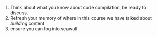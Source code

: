 1. Think about what you know about code compilation, be ready to discuss. 
1. Refresh your memory of where in this course we have talked about *building* content
2. ensure you can log into seawulf